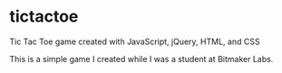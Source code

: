 tictactoe
=========

Tic Tac Toe game created with JavaScript, jQuery, HTML, and CSS

This is a simple game I created while I was a student at Bitmaker Labs.
